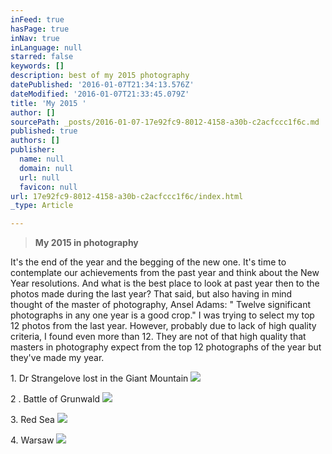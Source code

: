 ```yaml
---
inFeed: true
hasPage: true
inNav: true
inLanguage: null
starred: false
keywords: []
description: best of my 2015 photography
datePublished: '2016-01-07T21:34:13.576Z'
dateModified: '2016-01-07T21:33:45.079Z'
title: 'My 2015 '
author: []
sourcePath: _posts/2016-01-07-17e92fc9-8012-4158-a30b-c2acfccc1f6c.md
published: true
authors: []
publisher:
  name: null
  domain: null
  url: null
  favicon: null
url: 17e92fc9-8012-4158-a30b-c2acfccc1f6c/index.html
_type: Article

---
```

> **My 2015 in photography**

It's the end of the year and the begging of the new one. It's time to contemplate our achievements from the past year and think about the New Year resolutions. And what is the best place to look at past year then to the photos made during the last year? That said, but also having in mind thought of the master of photography, Ansel Adams:
" Twelve significant photographs in any one year is a good crop."
I was trying to select my top 12 photos from the last year. However, probably due to lack of high quality criteria, I found even more than 12\. They are not of that high quality that masters in photography expect from the top 12 photographs of the year but they've made my year.

1\. Dr Strangelove lost in the Giant Mountain
![](https://the-grid-user-content.s3-us-west-2.amazonaws.com/d23c5c30-a6d1-4f62-9516-be972b523b0f.jpg)

2 . Battle of Grunwald ![](https://the-grid-user-content.s3-us-west-2.amazonaws.com/2e216eaa-ae5a-44b1-86b2-32c84f098b89.jpg)

3\. Red Sea
![](https://the-grid-user-content.s3-us-west-2.amazonaws.com/c14081f5-1f94-4825-8c69-923e72db26d3.jpg)

4\. Warsaw
![](https://the-grid-user-content.s3-us-west-2.amazonaws.com/3de6f972-947e-4654-aba8-9069ef035ec2.jpg)